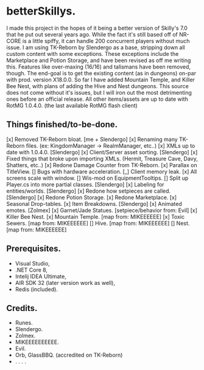 # betterSkillys.
I made this project in the hopes of it being a better version of Skilly's 7.0 that he put out several years ago. While the fact it's still based off of NR-CORE is a little spiffy, it can handle 200 concurrent players without much issue. I am using TK-Reborn by Slendergo as a base, stripping down all custom content with some exceptions. These exceptions include the Marketplace and Potion Storage, and have been revised as off me writing this. Features like over-maxing (16/16) and talismans have been removed, though. The end-goal is to get the existing content (as in dungeons) on-par with prod. version X18.0.0. So far I have added Mountain Temple, and Killer Bee Nest, with plans of adding the Hive and Nest dungeons. This source does not come without it's issues, but I will iron out the most detrimenting ones before an official release. All other items/assets are up to date with RotMG 1.0.4.0. (the last available RotMG flash client)

## Things finished/to-be-done.
[x] Removed TK-Reborn bloat. [me + Slendergo]
[x] Renaming many TK-Reborn files. (ex: KingdomManager -> RealmManager, etc..)
[x] XMLs up to date with 1.0.4.0. [Slendergo]
[x] Client/Server asset sorting. [Slendergo]
[x] Fixed things that broke upon importing XMLs. (Hermit, Treasure Cave, Davy, Shatters, etc..)
[x] Redone Damage Counter from TK-Reborn.
[x] Parallax on TitleView.
[] Bugs with hardware acceleration.
[_] Client memory leak.
[x] All screens scale with window.
[] Wis-mod on EquipmentTooltips.
[] Split up Player.cs into more partial classes. [Slendergo]
[x] Labeling for entities/worlds. [Slendergo]
[x] Redone how setpieces are called. [Slendergo]
[x] Redone Potion Storage.
[x] Redone Marketplace.
[x] Seasonal Drop-tables.
[x] Item Breakdowns. [Slendergo]
[x] Animated emotes. [Zolmex]
[x] Garnet/Jade Statues. [setpiece/behavior from: Evil]
[x] Killer Bee Nest. 
[x] Mountain Temple. [map from: MIKEEEEEE]
[x] Toxic Sewers. [map from: MIKEEEEEE]
[] Hive. [map from: MIKEEEEEE]
[] Nest. [map from: MIKEEEEEE]

## Prerequisites.
- Visual Studio,
- .NET Core 8,
- Intelij IDEA Ultimate,
- AIR SDK 32 (later version work as well),
- Redis (included).

## Credits.
- Runes.
- Slendergo.
- Zolmex.
- MIKEEEEEEEEEE.
- Evil.
- Orb, GlassBBQ. (accredited on TK-Reborn)
- . . . .
